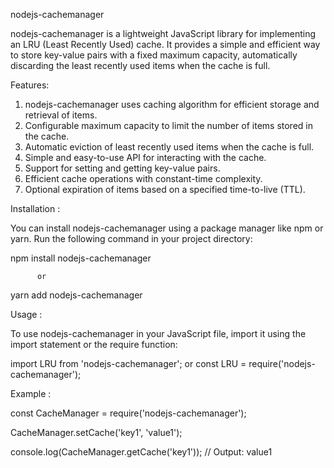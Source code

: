 nodejs-cachemanager

nodejs-cachemanager is a lightweight JavaScript library for implementing an LRU (Least Recently Used) cache. It provides a simple and efficient way to store key-value pairs with a fixed maximum capacity, automatically discarding the least recently used items when the cache is full.

Features:

1. nodejs-cachemanager uses caching algorithm for efficient storage and retrieval of items.
2. Configurable maximum capacity to limit the number of items stored in the cache.
3. Automatic eviction of least recently used items when the cache is full.
4. Simple and easy-to-use API for interacting with the cache.
5. Support for setting and getting key-value pairs.
6. Efficient cache operations with constant-time complexity.
7. Optional expiration of items based on a specified time-to-live (TTL).


Installation :

You can install nodejs-cachemanager using a package manager like npm or yarn. Run the following command in your project directory:


npm install nodejs-cachemanager
   
          or

yarn add nodejs-cachemanager


Usage :

To use nodejs-cachemanager in your JavaScript file, import it using the import statement or the require function:

import LRU from 'nodejs-cachemanager';
        or
const LRU = require('nodejs-cachemanager');


Example :

const CacheManager = require('nodejs-cachemanager');

CacheManager.setCache('key1', 'value1');

console.log(CacheManager.getCache('key1')); // Output: value1